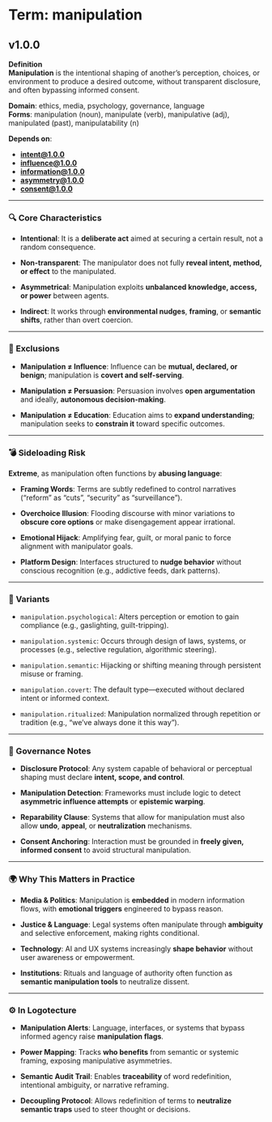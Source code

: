 # Term: manipulation

## v1.0.0

**Definition**  
**Manipulation** is the intentional shaping of another’s perception, choices, or environment to produce a desired outcome, without transparent disclosure, and often bypassing informed consent.

**Domain**: ethics, media, psychology, governance, language  
**Forms**: manipulation (noun), manipulate (verb), manipulative (adj), manipulated (past), manipulatability (n)

**Depends on**:  
- **intent@1.0.0**  
- **influence@1.0.0**  
- **information@1.0.0**  
- **asymmetry@1.0.0**  
- **consent@1.0.0**

---

### 🔍 Core Characteristics

- **Intentional**: It is a **deliberate act** aimed at securing a certain result, not a random consequence.

- **Non-transparent**: The manipulator does not fully **reveal intent, method, or effect** to the manipulated.

- **Asymmetrical**: Manipulation exploits **unbalanced knowledge, access, or power** between agents.

- **Indirect**: It works through **environmental nudges**, **framing**, or **semantic shifts**, rather than overt coercion.

---

### 🚫 Exclusions

- **Manipulation ≠ Influence**: Influence can be **mutual, declared, or benign**; manipulation is **covert and self-serving**.

- **Manipulation ≠ Persuasion**: Persuasion involves **open argumentation** and ideally, **autonomous decision-making**.

- **Manipulation ≠ Education**: Education aims to **expand understanding**; manipulation seeks to **constrain it** toward specific outcomes.

---

### 💣 Sideloading Risk

**Extreme**, as manipulation often functions by **abusing language**:

- **Framing Words**: Terms are subtly redefined to control narratives (“reform” as “cuts”, “security” as “surveillance”).

- **Overchoice Illusion**: Flooding discourse with minor variations to **obscure core options** or make disengagement appear irrational.

- **Emotional Hijack**: Amplifying fear, guilt, or moral panic to force alignment with manipulator goals.

- **Platform Design**: Interfaces structured to **nudge behavior** without conscious recognition (e.g., addictive feeds, dark patterns).

---

### 🔁 Variants

- `manipulation.psychological`: Alters perception or emotion to gain compliance (e.g., gaslighting, guilt-tripping).

- `manipulation.systemic`: Occurs through design of laws, systems, or processes (e.g., selective regulation, algorithmic steering).

- `manipulation.semantic`: Hijacking or shifting meaning through persistent misuse or framing.

- `manipulation.covert`: The default type—executed without declared intent or informed context.

- `manipulation.ritualized`: Manipulation normalized through repetition or tradition (e.g., “we’ve always done it this way”).

---

### 🔐 Governance Notes

- **Disclosure Protocol**: Any system capable of behavioral or perceptual shaping must declare **intent, scope, and control**.

- **Manipulation Detection**: Frameworks must include logic to detect **asymmetric influence attempts** or **epistemic warping**.

- **Reparability Clause**: Systems that allow for manipulation must also allow **undo**, **appeal**, or **neutralization** mechanisms.

- **Consent Anchoring**: Interaction must be grounded in **freely given, informed consent** to avoid structural manipulation.

---

### 🌍 Why This Matters in Practice

- **Media & Politics**: Manipulation is **embedded** in modern information flows, with **emotional triggers** engineered to bypass reason.

- **Justice & Language**: Legal systems often manipulate through **ambiguity** and selective enforcement, making rights conditional.

- **Technology**: AI and UX systems increasingly **shape behavior** without user awareness or empowerment.

- **Institutions**: Rituals and language of authority often function as **semantic manipulation tools** to neutralize dissent.

---

### ⚙️ In Logotecture

- **Manipulation Alerts**: Language, interfaces, or systems that bypass informed agency raise **manipulation flags**.

- **Power Mapping**: Tracks **who benefits** from semantic or systemic framing, exposing manipulative asymmetries.

- **Semantic Audit Trail**: Enables **traceability** of word redefinition, intentional ambiguity, or narrative reframing.

- **Decoupling Protocol**: Allows redefinition of terms to **neutralize semantic traps** used to steer thought or decisions.
